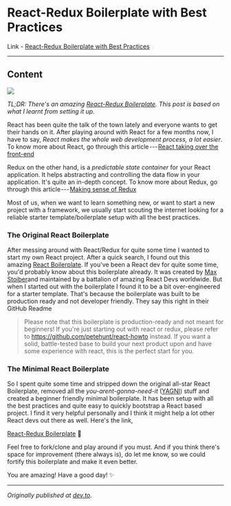 # React-Redux Boilerplate with Best Practices

Link - [React-Redux Boilerplate with Best Practices](https://codeburst.io/react-redux-boilerplate-with-best-practices-30c3fd8cc434)

---

## Content

![](https://cdn-images-1.medium.com/max/1280/0*Dqc2hcjeJJLlYtfn.jpg)

*TL;DR: There's an amazing *[*React-Redux Boilerplate*](https://github.com/flexdinesh/react-redux-boilerplate)*. This post is based on what I learnt from setting it up.*

React has been quite the talk of the town lately and everyone wants to get their hands on it. After playing around with React for a few months now, I have to say, *React makes the whole web development process, a lot easier*. To know more about React, go through this article --- [React taking over the front-end](https://medium.freecodecamp.org/yes-react-is-taking-over-front-end-development-the-question-is-why-40837af8ab76)

Redux on the other hand, is a *predictable state container* for your React application. It helps abstracting and controlling the data flow in your application. It's quite an in-depth concept. To know more about Redux, go through this article --- [Making sense of Redux](https://medium.freecodecamp.org/why-redux-makes-sense-to-me-and-how-i-conceptualize-it-c8a3a9db15ca)

Most of us, when we want to learn something new, or want to start a new project with a framework, we usually start scouting the internet looking for a reliable starter template/boilerplate setup with all the best practices.

### The Original React Boilerplate

After messing around with React/Redux for quite some time I wanted to start my own React project. After a quick search, I found out this amazing [React Boilerplate](https://github.com/react-boilerplate/react-boilerplate). If you've been a React dev for quite some time, you'd probably know about this boilerplate already. It was created by [Max Stoiber](https://twitter.com/mxstbr)and maintained by a battalion of amazing React Devs worldwide. But when I started out with the boilerplate I found it to be a bit over-engineered for a starter template. That's because the boilerplate was built to be production ready and not developer friendly. They say this right in their GitHub Readme

> Please note that this boilerplate is production-ready and not meant for beginners! If you're just starting out with react or redux, please refer to <https://github.com/petehunt/react-howto> instead. If you want a solid, battle-tested base to build your next product upon and have some experience with react, this is the perfect start for you.

### The Minimal React Boilerplate

So I spent quite some time and stripped down the original all-star React Boilerplate, removed all the *you-arent-gonna-need-it* ([YAGNI](https://en.wikipedia.org/wiki/You_aren%27t_gonna_need_it)) stuff and created a beginner friendly minimal boilerplate. It has been setup with all the best practices and quite easy to quickly bootstrap a React based project. I find it very helpful personally and I think it might help a lot other React devs out there as well. Here's the link,

[React-Redux Boilerplate](https://github.com/flexdinesh/react-redux-boilerplate) 🎉

Feel free to fork/clone and play around if you must. And if you think there's space for improvement (there always is), do let me know, so we could fortify this boilerplate and make it even better.

You are amazing! Have a good day! ✨

* * * * *

*Originally published at *[*dev.to*](https://dev.to/flexdinesh/react-redux-boilerplate-with-best-practices--2pp5)*.*
